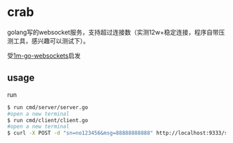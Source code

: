 # crab

golang写的websocket服务，支持超过连接数（实测12w+稳定连接，程序自带压测工具，感兴趣可以测试下）。

受[1m-go-websockets](https://github.com/eranyanay/1m-go-websockets)启发

## usage

run

```bash
$ run cmd/server/server.go
#open a new terminal 
$ run cmd/client/client.go
#open a new terminal
$ curl -X POST -d "sn=no123456&msg=88888888888" http://localhost:9333/send_msg
```